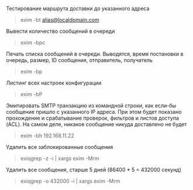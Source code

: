Тестирование маршрута доставки до указанного адреса
> exim -bt alias@localdomain.com

Вывести количество сообщений в очереди
> exim -bpc

Печать списка сообщений в очереди. Выводятся, время постановки в очередь, размер, ID сообщения, отправитель, получатель
> exim -bp

Листинг всех настроек конфигурации
> exim -bP

Эмитировать SMTP транзакцию из командной строки, как если-бы сообщение пришло с указанного IP адреса. При этом будет показано прохождение и срабатывание проверок, фильтров и листов доступа (ACL). На самом деле, никакое сообщение никуда доставлено не будет
> exim -bh 192.168.11.22

Удалить все заблокированные сообщения
> exiqgrep -z -i | xargs exim -Mrm

Удалить все сообщения, старше 5 дней (86400 * 5 = 432000 секунд)
> exiqgrep -o 432000 -i | xargs exim -Mrm
